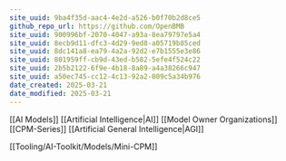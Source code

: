 ```yaml
---
site_uuid: 9ba4f35d-aac4-4e2d-a526-b0f70b2d8ce5
github_repo_url: https://github.com/OpenBMB
site_uuid: 900996bf-2070-4047-a93a-8ea79797e5a4
site_uuid: 8ecb9d11-dfc3-4d29-9ed8-a05719b85ced
site_uuid: 8dc141a8-ea79-4a2a-92d2-e7b1555e3e86
site_uuid: 801959ff-cb9d-43ed-b582-5efe4f524c22
site_uuid: 2b5b2122-6f9e-4b18-8a89-a4a38266c947
site_uuid: a50ec745-cc12-4c13-92a2-009c5a34b976
date_created: 2025-03-21
date_modified: 2025-03-21
---
```


[[AI Models]]
[[Artificial Intelligence|AI]]
[[Model Owner Organizations]]
[[CPM-Series]]
[[Artificial General Intelligence|AGI]]

[[Tooling/AI-Toolkit/Models/Mini-CPM]]